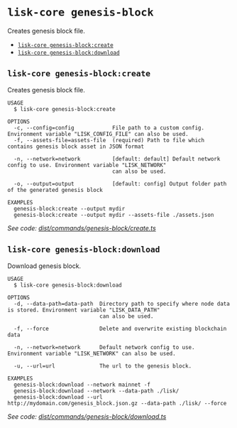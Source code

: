 `lisk-core genesis-block`
=========================

Creates genesis block file.

* [`lisk-core genesis-block:create`](#lisk-core-genesis-blockcreate)
* [`lisk-core genesis-block:download`](#lisk-core-genesis-blockdownload)

## `lisk-core genesis-block:create`

Creates genesis block file.

```
USAGE
  $ lisk-core genesis-block:create

OPTIONS
  -c, --config=config            File path to a custom config. Environment variable "LISK_CONFIG_FILE" can also be used.
  -f, --assets-file=assets-file  (required) Path to file which contains genesis block asset in JSON format

  -n, --network=network          [default: default] Default network config to use. Environment variable "LISK_NETWORK"
                                 can also be used.

  -o, --output=output            [default: config] Output folder path of the generated genesis block

EXAMPLES
  genesis-block:create --output mydir
  genesis-block:create --output mydir --assets-file ./assets.json
```

_See code: [dist/commands/genesis-block/create.ts](https://github.com/LiskHQ/lisk-core/blob/v4.0.0-beta.3/dist/commands/genesis-block/create.ts)_

## `lisk-core genesis-block:download`

Download genesis block.

```
USAGE
  $ lisk-core genesis-block:download

OPTIONS
  -d, --data-path=data-path  Directory path to specify where node data is stored. Environment variable "LISK_DATA_PATH"
                             can also be used.

  -f, --force                Delete and overwrite existing blockchain data

  -n, --network=network      Default network config to use. Environment variable "LISK_NETWORK" can also be used.

  -u, --url=url              The url to the genesis block.

EXAMPLES
  genesis-block:download --network mainnet -f
  genesis-block:download --network --data-path ./lisk/
  genesis-block:download --url http://mydomain.com/genesis_block.json.gz --data-path ./lisk/ --force
```

_See code: [dist/commands/genesis-block/download.ts](https://github.com/LiskHQ/lisk-core/blob/v4.0.0-beta.3/dist/commands/genesis-block/download.ts)_
